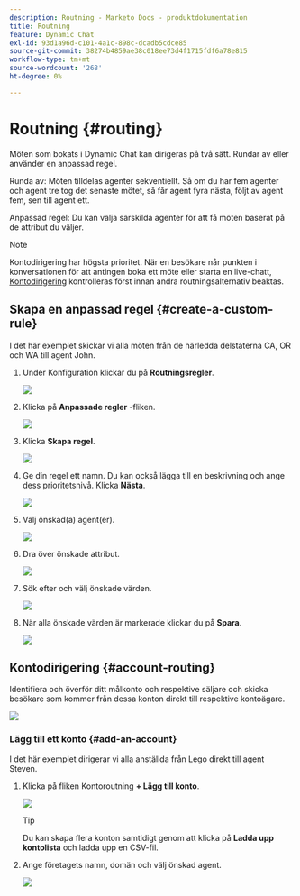 ```yaml
---
description: Routning - Marketo Docs - produktdokumentation
title: Routning
feature: Dynamic Chat
exl-id: 93d1a96d-c101-4a1c-898c-dcadb5cdce85
source-git-commit: 38274b4859ae38c018ee73d4f1715fdf6a78e815
workflow-type: tm+mt
source-wordcount: '268'
ht-degree: 0%

---
```


# Routning {#routing}

Möten som bokats i Dynamic Chat kan dirigeras på två sätt. Rundar av eller använder en anpassad regel.

Runda av: Möten tilldelas agenter sekventiellt. Så om du har fem agenter och agent tre tog det senaste mötet, så får agent fyra nästa, följt av agent fem, sen till agent ett.

Anpassad regel: Du kan välja särskilda agenter för att få möten baserat på de attribut du väljer.

>[!NOTE]
>
>Kontodirigering har högsta prioritet. När en besökare når punkten i konversationen för att antingen boka ett möte eller starta en live-chatt, [Kontodirigering](#account-routing) kontrolleras först innan andra routningsalternativ beaktas.

## Skapa en anpassad regel {#create-a-custom-rule}

I det här exemplet skickar vi alla möten från de härledda delstaterna CA, OR och WA till agent John.

1. Under Konfiguration klickar du på **Routningsregler**.

   ![](assets/routing-1.png)

1. Klicka på **Anpassade regler** -fliken.

   ![](assets/routing-2.png)

1. Klicka **Skapa regel**.

   ![](assets/routing-3.png)

1. Ge din regel ett namn. Du kan också lägga till en beskrivning och ange dess prioritetsnivå. Klicka **Nästa**.

   ![](assets/routing-4.png)

1. Välj önskad(a) agent(er).

   ![](assets/routing-5.png)

1. Dra över önskade attribut.

   ![](assets/routing-6.png)

1. Sök efter och välj önskade värden.

   ![](assets/routing-7.png)

1. När alla önskade värden är markerade klickar du på **Spara**.

   ![](assets/routing-8.png)

## Kontodirigering {#account-routing}

Identifiera och överför ditt målkonto och respektive säljare och skicka besökare som kommer från dessa konton direkt till respektive kontoägare.

![](assets/routing-9.png)

### Lägg till ett konto {#add-an-account}

I det här exemplet dirigerar vi alla anställda från Lego direkt till agent Steven.

1. Klicka på fliken Kontoroutning **+ Lägg till konto**.

   ![](assets/routing-10.png)

   >[!TIP]
   >
   >Du kan skapa flera konton samtidigt genom att klicka på **Ladda upp kontolista** och ladda upp en CSV-fil.

1. Ange företagets namn, domän och välj önskad agent.

   ![](assets/routing-11.png)
